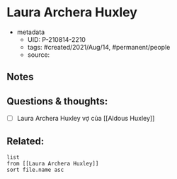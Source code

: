 # Laura Archera Huxley

- metadata
	- UID: P-210814-2210
	- tags: #created/2021/Aug/14, #permanent/people 
	- source: 

## Notes


## Questions & thoughts:
- [ ] Laura Archera Huxley vợ của [[Aldous Huxley]]

## Related:
```dataview
list
from [[Laura Archera Huxley]]
sort file.name asc
```
